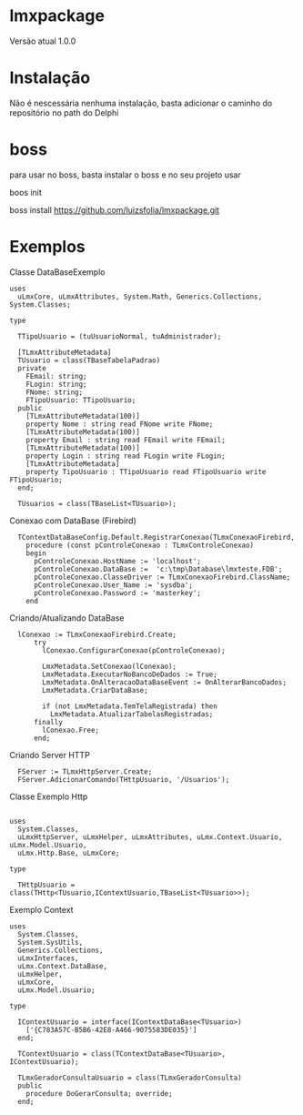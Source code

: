 # lmxpackage

Versão atual 1.0.0

# Instalação

Não é nescessária nenhuma instalação, basta adicionar o caminho do repositório no path do Delphi

# boss

para usar no boss, basta instalar o boss e no seu projeto usar

boos init

boss install https://github.com/luizsfolia/lmxpackage.git

# Exemplos

Classe DataBaseExemplo

```delphi
uses
  uLmxCore, uLmxAttributes, System.Math, Generics.Collections, System.Classes;

type

  TTipoUsuario = (tuUsuarioNormal, tuAdministrador);

  [TLmxAttributeMetadata]
  TUsuario = class(TBaseTabelaPadrao)
  private
    FEmail: string;
    FLogin: string;
    FNome: string;
    FTipoUsuario: TTipoUsuario;
  public
    [TLmxAttributeMetadata(100)]
    property Nome : string read FNome write FNome;
    [TLmxAttributeMetadata(100)]
    property Email : string read FEmail write FEmail;
    [TLmxAttributeMetadata(100)]
    property Login : string read FLogin write FLogin;
    [TLmxAttributeMetadata]
    property TipoUsuario : TTipoUsuario read FTipoUsuario write FTipoUsuario;
  end;

  TUsuarios = class(TBaseList<TUsuario>);
```

Conexao com DataBase (Firebird)
  
```delphi
  TContextDataBaseConfig.Default.RegistrarConexao(TLmxConexaoFirebird,
    procedure (const pControleConexao : TLmxControleConexao)
    begin
      pControleConexao.HostName := 'localhost';
      pControleConexao.DataBase :=  'c:\tmp\Database\lmxteste.FDB';
      pControleConexao.ClasseDriver := TLmxConexaoFirebird.ClassName;
      pControleConexao.User_Name := 'sysdba';
      pControleConexao.Password := 'masterkey';
    end
```  
  
Criando/Atualizando DataBase  
  
```delphi
  lConexao := TLmxConexaoFirebird.Create;
      try
        lConexao.ConfigurarConexao(pControleConexao);

        LmxMetadata.SetConexao(lConexao);
        LmxMetadata.ExecutarNoBancoDeDados := True;
        LmxMetadata.OnAlteracaoDataBaseEvent := OnAlterarBancoDados;
        LmxMetadata.CriarDataBase;

        if (not LmxMetadata.TemTelaRegistrada) then
          LmxMetadata.AtualizarTabelasRegistradas;
      finally
        lConexao.Free;
      end;
```
  
  
Criando Server  HTTP
  
```delphi
  FServer := TLmxHttpServer.Create;
  FServer.AdicionarComando(THttpUsuario, '/Usuarios');
```
  
Classe Exemplo Http
  
```delphi

uses
  System.Classes, 
  uLmxHttpServer, uLmxHelper, uLmxAttributes, uLmx.Context.Usuario, uLmx.Model.Usuario,
  uLmx.Http.Base, uLmxCore;

type

  THttpUsuario = class(THttp<TUsuario,IContextUsuario,TBaseList<TUsuario>>);
```
  
Exemplo Context
  
```delphi
uses
  System.Classes, 
  System.SysUtils, 
  Generics.Collections,
  uLmxInterfaces,
  uLmx.Context.DataBase,
  uLmxHelper,
  uLmxCore,
  uLmx.Model.Usuario;

type

  IContextUsuario = interface(IContextDataBase<TUsuario>)
    ['{C783A57C-B5B6-42E8-A466-9075583DE035}']
  end;
  
  TContextUsuario = class(TContextDataBase<TUsuario>, IContextUsuario);
  
  TLmxGeradorConsultaUsuario = class(TLmxGeradorConsulta)
  public
    procedure DoGerarConsulta; override;
  end;
```  

